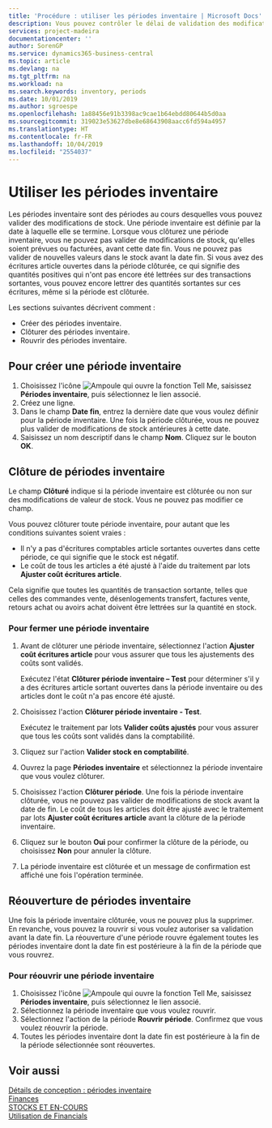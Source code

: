 ```yaml
---
title: 'Procédure : utiliser les périodes inventaire | Microsoft Docs'
description: Vous pouvez contrôler le délai de validation des modifications du stock en définissant des périodes inventaire.
services: project-madeira
documentationcenter: ''
author: SorenGP
ms.service: dynamics365-business-central
ms.topic: article
ms.devlang: na
ms.tgt_pltfrm: na
ms.workload: na
ms.search.keywords: inventory, periods
ms.date: 10/01/2019
ms.author: sgroespe
ms.openlocfilehash: 1a88456e91b3398ac9cae1b64ebdd80644b5d0aa
ms.sourcegitcommit: 319023e53627dbe8e68643908aacc6fd594a4957
ms.translationtype: HT
ms.contentlocale: fr-FR
ms.lasthandoff: 10/04/2019
ms.locfileid: "2554037"
---
```

# <a name="work-with-inventory-periods"></a>Utiliser les périodes inventaire
Les périodes inventaire sont des périodes au cours desquelles vous pouvez valider des modifications de stock. Une période inventaire est définie par la date à laquelle elle se termine. Lorsque vous clôturez une période inventaire, vous ne pouvez pas valider de modifications de stock, qu'elles soient prévues ou facturées, avant cette date fin. Vous ne pouvez pas valider de nouvelles valeurs dans le stock avant la date fin. Si vous avez des écritures article ouvertes dans la période clôturée, ce qui signifie des quantités positives qui n'ont pas encore été lettrées sur des transactions sortantes, vous pouvez encore lettrer des quantités sortantes sur ces écritures, même si la période est clôturée.  

Les sections suivantes décrivent comment :

* Créer des périodes inventaire.  
* Clôturer des périodes inventaire.  
* Rouvrir des périodes inventaire.  

## <a name="to-create-an-inventory-period"></a>Pour créer une période inventaire  
1. Choisissez l'icône ![Ampoule qui ouvre la fonction Tell Me](media/ui-search/search_small.png "Dites-moi ce que vous voulez faire"), saisissez **Périodes inventaire**, puis sélectionnez le lien associé.  
2. Créez une ligne.  
3. Dans le champ **Date fin**, entrez la dernière date que vous voulez définir pour la période inventaire. Une fois la période clôturée, vous ne pouvez plus valider de modifications de stock antérieures à cette date.  
4. Saisissez un nom descriptif dans le champ **Nom**. Cliquez sur le bouton **OK**.  

## <a name="closing-inventory-periods"></a>Clôture de périodes inventaire  
Le champ **Clôturé** indique si la période inventaire est clôturée ou non sur des modifications de valeur de stock. Vous ne pouvez pas modifier ce champ.  

Vous pouvez clôturer toute période inventaire, pour autant que les conditions suivantes soient vraies :  

* Il n'y a pas d'écritures comptables article sortantes ouvertes dans cette période, ce qui signifie que le stock est négatif.  
* Le coût de tous les articles a été ajusté à l'aide du traitement par lots **Ajuster coût écritures article**.  

Cela signifie que toutes les quantités de transaction sortante, telles que celles des commandes vente, désenlogements transfert, factures vente, retours achat ou avoirs achat doivent être lettrées sur la quantité en stock.  

### <a name="to-close-an-inventory-period"></a>Pour fermer une période inventaire  
1. Avant de clôturer une période inventaire, sélectionnez l'action **Ajuster coût écritures article** pour vous assurer que tous les ajustements des coûts sont validés.

     Exécutez l'état **Clôturer période inventaire – Test** pour déterminer s'il y a des écritures article sortant ouvertes dans la période inventaire ou des articles dont le coût n'a pas encore été ajusté.  
2. Choisissez l'action **Clôturer période inventaire - Test**.  

     Exécutez le traitement par lots **Valider coûts ajustés** pour vous assurer que tous les coûts sont validés dans la comptabilité.  
3. Cliquez sur l'action **Valider stock en comptabilité**.  
4. Ouvrez la page **Périodes inventaire** et sélectionnez la période inventaire que vous voulez clôturer.  
5. Choisissez l'action **Clôturer période**. Une fois la période inventaire clôturée, vous ne pouvez pas valider de modifications de stock avant la date de fin. Le coût de tous les articles doit être ajusté avec le traitement par lots **Ajuster coût écritures article** avant la clôture de la période inventaire.  
6. Cliquez sur le bouton **Oui** pour confirmer la clôture de la période, ou choisissez **Non** pour annuler la clôture.  
7. La période inventaire est clôturée et un message de confirmation est affiché une fois l'opération terminée.  

## <a name="reopening-inventory-periods"></a>Réouverture de périodes inventaire  
Une fois la période inventaire clôturée, vous ne pouvez plus la supprimer. En revanche, vous pouvez la rouvrir si vous voulez autoriser sa validation avant la date fin. La réouverture d'une période rouvre également toutes les périodes inventaire dont la date fin est postérieure à la fin de la période que vous rouvrez.  

### <a name="to-reopen-an-inventory-period"></a>Pour réouvrir une période inventaire  
1. Choisissez l'icône ![Ampoule qui ouvre la fonction Tell Me](media/ui-search/search_small.png "Dites-moi ce que vous voulez faire"), saisissez **Périodes inventaire**, puis sélectionnez le lien associé.  
2. Sélectionnez la période inventaire que vous voulez rouvrir.  
3. Sélectionnez l'action de la période **Rouvrir période**. Confirmez que vous voulez réouvrir la période.  
4. Toutes les périodes inventaire dont la date fin est postérieure à la fin de la période sélectionnée sont réouvertes.  

## <a name="see-also"></a>Voir aussi  
[Détails de conception : périodes inventaire](design-details-inventory-periods.md)  
[Finances](finance.md)  
[STOCKS ET EN-COURS](inventory-manage-inventory.md)  
[Utilisation de Financials](ui-work-product.md)

